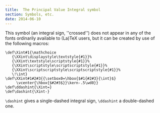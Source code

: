 ```yaml
---
title:  The Principal Value Integral symbol
section: Symbols, etc.
date: 2014-06-10
---
```


This symbol (an integral sign, ''crossed'') does not appear in any of
the fonts ordinarily available to (La)TeX users, but it can be
created by use of the following macros:
<!-- {% raw %} -->
```
\def\Xint#1{\mathchoice
   {\XXint\displaystyle\textstyle{#1}}%
   {\XXint\textstyle\scriptstyle{#1}}%
   {\XXint\scriptstyle\scriptscriptstyle{#1}}%
   {\XXint\scriptscriptstyle\scriptscriptstyle{#1}}%
   \!\int}
\def\XXint#1#2#3{{\setbox0=\hbox{$#1{#2#3}{\int}$}
     \vcenter{\hbox{$#2#3$}}\kern-.5\wd0}}
\def\ddashint{\Xint=}
\def\dashint{\Xint-}
```
<!-- {% endraw %} -->
`\dashint` gives a single-dashed integral sign, `\ddashint` a
double-dashed one.

